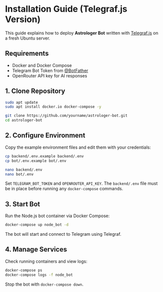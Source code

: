 # Installation Guide (Telegraf.js Version)

This guide explains how to deploy **Astrologer Bot** written with [Telegraf.js](https://github.com/telegraf/telegraf) on a fresh Ubuntu server.

## Requirements
- Docker and Docker Compose
- Telegram Bot Token from [@BotFather](https://t.me/BotFather)
- OpenRouter API key for AI responses

## 1. Clone Repository
```bash
sudo apt update
sudo apt install docker.io docker-compose -y

git clone https://github.com/yourname/astrologer-bot.git
cd astrologer-bot
```

## 2. Configure Environment
Copy the example environment files and edit them with your credentials:
```bash
cp backend/.env.example backend/.env
cp bot/.env.example bot/.env

nano backend/.env
nano bot/.env
```
Set `TELEGRAM_BOT_TOKEN` and `OPENROUTER_API_KEY`. The `backend/.env` file must be in place before running any `docker-compose` commands.

## 3. Start Bot
Run the Node.js bot container via Docker Compose:
```bash
docker-compose up node_bot -d
```
The bot will start and connect to Telegram using Telegraf.

## 4. Manage Services
Check running containers and view logs:
```bash
docker-compose ps
docker-compose logs -f node_bot
```
Stop the bot with `docker-compose down`.
